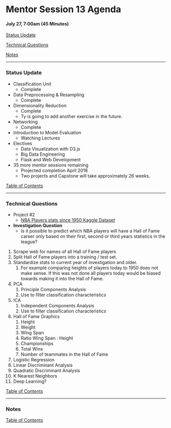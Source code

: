 # Mentor Session 13 Agenda

#### July 27, 7:00am (45 Minutes)


[Status Update](#status_update)

[Technical Questions](#technical_questions)

[Notes](#notes)


---
### <a name="status_update"></a> Status Update
- Classification Unit
    - Complete
- Data Preprocessing & Resampling
    - Complete
- Dimensionality Reduction
    - Complete
    - Ty is going to add another exercise in the future.
- Networking
    - Complete
- Introduction to Model Evaluation
    - Watching Lectures
- Electives
    - Data Visualization with D3.js
    - Big Data Engineering
    - Flask and Web Development
- 35 more mentor sessions remaining
    - Projected completion April 2018
    - Two projects and Capstone will take approximately 26 weeks.

[Table of Contents](#toc)


---
### <a name="technical_questions"></a> Technical Questions 
- Project #2
    - [NBA Players stats since 1950 Kaggle Dataset](https://www.kaggle.com/drgilermo/nba-players-stats)
- **Investigation Question**
    - Is it possible to predict which NBA players will have a Hall of Fame 
    career only based on their first, second or third years statistics in the league?

1. Scrape web for names of all Hall of Fame players
2. Split Hall of Fame players into a training / test set.
3. Standardize stats to current year of investigation and older.
    1. For example comparing heights of players today to 1950 does not make
    sense.  If this was not done all players today would be biased towards
    making it into the Hall of Fame.
4. PCA
    1. Principle Components Analysis
    2. Use to filter classification characteristics
5. ICA
    1. Independent Components Analysis
    2. Use to filter classification characteristics
6. Hall of Fame Graphics
    1. Height
    2. Weight
    3. Wing Span
    4. Ratio Wing Span : Height
    5. Championships
    6. Total Wins
    7. Number of teammates in the Hall of Fame
7. Logistic Regression
8. Linear Discriminant Analysis
9. Quadratic Discriminant Analysis
10. K Nearest Neighbors
11. Deep Learning? 

[Table of Contents](#toc)


---
### <a name="notes"></a> Notes 

[Table of Contents](#toc)

